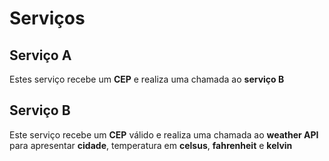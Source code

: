 # Serviços

## Serviço A
Estes serviço recebe um **CEP** e realiza uma chamada ao **serviço B**

## Serviço B
Este serviço recebe um **CEP** válido e realiza uma chamada ao **weather API** para apresentar **cidade**, temperatura em **celsus**, **fahrenheit** e **kelvin**